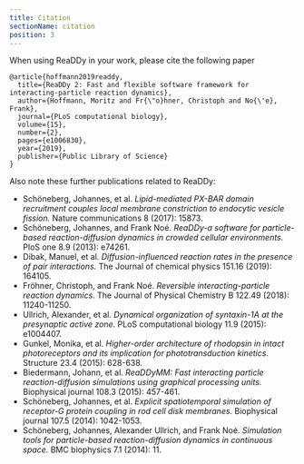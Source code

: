 ```yaml
---
title: Citation
sectionName: citation
position: 3
---
```

When using ReaDDy in your work, please cite the following paper

```
@article{hoffmann2019readdy,
  title={ReaDDy 2: Fast and flexible software framework for interacting-particle reaction dynamics},
  author={Hoffmann, Moritz and Fr{\"o}hner, Christoph and No{\'e}, Frank},
  journal={PLoS computational biology},
  volume={15},
  number={2},
  pages={e1006830},
  year={2019},
  publisher={Public Library of Science}
}
```

Also note these further publications related to ReaDDy:
- Schöneberg, Johannes, et al. _Lipid-mediated PX-BAR domain recruitment couples local membrane constriction to endocytic vesicle fission._ Nature communications 8 (2017): 15873.
- Schöneberg, Johannes, and Frank Noé. _ReaDDy-a software for particle-based reaction-diffusion dynamics in crowded cellular environments._ PloS one 8.9 (2013): e74261.
- Dibak, Manuel, et al. _Diffusion-influenced reaction rates in the presence of pair interactions._ The Journal of chemical physics 151.16 (2019): 164105.
- Fröhner, Christoph, and Frank Noé. _Reversible interacting-particle reaction dynamics._ The Journal of Physical Chemistry B 122.49 (2018): 11240-11250.
- Ullrich, Alexander, et al. _Dynamical organization of syntaxin-1A at the presynaptic active zone._ PLoS computational biology 11.9 (2015): e1004407.
- Gunkel, Monika, et al. _Higher-order architecture of rhodopsin in intact photoreceptors and its implication for phototransduction kinetics._ Structure 23.4 (2015): 628-638.
- Biedermann, Johann, et al. _ReaDDyMM: Fast interacting particle reaction-diffusion simulations using graphical processing units._ Biophysical journal 108.3 (2015): 457-461.
- Schöneberg, Johannes, et al. _Explicit spatiotemporal simulation of receptor-G protein coupling in rod cell disk membranes._ Biophysical journal 107.5 (2014): 1042-1053.
- Schöneberg, Johannes, Alexander Ullrich, and Frank Noé. _Simulation tools for particle-based reaction-diffusion dynamics in continuous space._ BMC biophysics 7.1 (2014): 11.
